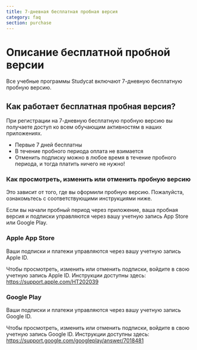 ```yaml
---
title: 7-дневная бесплатная пробная версия
category: faq
section: purchase
---
```

# Описание бесплатной пробной версии


Все учебные программы Studycat включают 7-дневную бесплатную пробную версию.


## Как работает бесплатная пробная версия?


При регистрации на 7-дневную бесплатную пробную версию вы получаете доступ ко всем обучающим активностям в наших приложениях.


* Первые 7 дней бесплатны
* В течение пробного периода оплата не взимается
* Отменить подписку можно в любое время в течение пробного периода, и тогда платить ничего не нужно!


### Как просмотреть, изменить или отменить пробную версию


Это зависит от того, где вы оформили пробную версию. Пожалуйста, ознакомьтесь с соответствующими инструкциями ниже.


Если вы начали пробный период через приложение, ваша пробная версия и подписки управляются через вашу учетную запись App Store или Google Play.


### Apple App Store


Ваши подписки и платежи управляются через вашу учетную запись Apple ID.


Чтобы просмотреть, изменить или отменить подписки, войдите в свою учетную запись Apple ID. Инструкции доступны здесь: <https://support.apple.com/HT202039>


### Google Play


Ваши подписки и платежи управляются через вашу учетную запись Google ID.


Чтобы просмотреть, изменить или отменить подписки, войдите в свою учетную запись Google ID. Инструкции доступны здесь: <https://support.google.com/googleplay/answer/7018481>